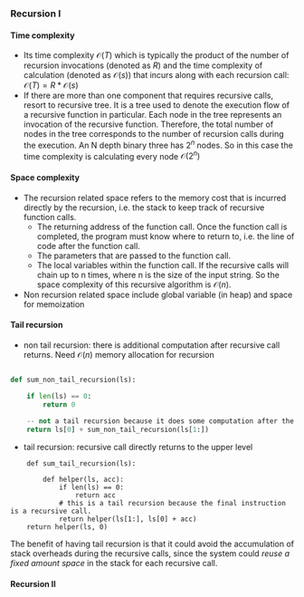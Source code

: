 ### Recursion I 
#### Time complexity
- Its time complexity ${\mathcal{O}(T)}$ which is typically the product of the number of recursion invocations (denoted as $R$) and the time complexity of calculation (denoted as ${\mathcal{O}(s)}$) that incurs along with each recursion call: $\mathcal{O}(T) = R * \mathcal{O}(s)$
-  If there are more than one component that requires recursive calls, resort to recursive tree. It is a tree used to denote the execution flow of a recursive function in particular. Each node in the tree represents an invocation of the recursive function. Therefore, the total number of nodes in the tree corresponds to the number of recursion calls during the execution. An N depth binary three has $2^n$ nodes. So in this case the time complexity is calculating every node $\mathcal{O}(2^n)$

#### Space complexity
- The recursion related space refers to the memory cost that is incurred directly by the recursion, i.e. the stack to keep track of recursive function calls. 
    + The returning address of the function call. Once the function call is completed, the program must know where to return to, i.e. the line of code after the function call.
    + The parameters that are passed to the function call. 
    + The local variables within the function call.
If the recursive calls will chain up to n times, where n is the size of the input string. So the space complexity of this recursive algorithm is ${\mathcal{O}(n)}$.
- Non recursion related space include global variable (in heap) and space for memoization

#### Tail recursion
- non tail recursion: there is additional computation after recursive call returns. Need $\mathcal{O}(n)$ memory allocation for recursion
```python

def sum_non_tail_recursion(ls):

    if len(ls) == 0:
        return 0
    
    -- not a tail recursion because it does some computation after the recursive call returned.
    return ls[0] + sum_non_tail_recursion(ls[1:])
```

- tail recursion: recursive call directly returns to the upper level 

``` 
    def sum_tail_recursion(ls):
    
        def helper(ls, acc):
            if len(ls) == 0:
                return acc
            # this is a tail recursion because the final instruction is a recursive call.
            return helper(ls[1:], ls[0] + acc)  
    return helper(ls, 0)
```
The benefit of having tail recursion is that it could avoid the accumulation of stack overheads during the recursive calls, since the system could *reuse a fixed amount space* in the stack for each recursive call.

#### Recursion II 
